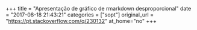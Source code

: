 +++
title = "Apresentação de gráfico de rmarkdown desproporcional"
date = "2017-08-18 21:43:21"
categories = ["sopt"]
original_url = "https://pt.stackoverflow.com/q/230132"
at_home="no"
+++

